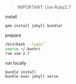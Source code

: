 > IMPORTANT: Use Ruby2.7

install

```bash
gem install jekyll bundler
```

prepare
```bash
/bin/bash --login`
source ~/.bashrc
rvm use 2.7
```

run locally
```bash
bundle install
bundle exec jekyll serve
```